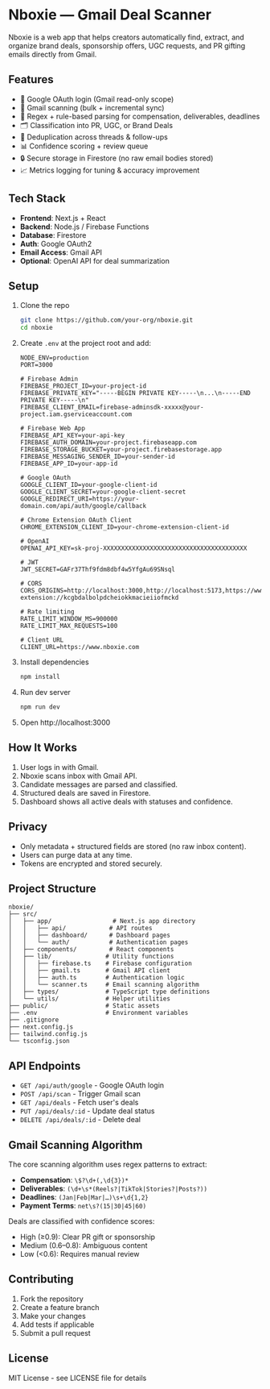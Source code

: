 # Nboxie — Gmail Deal Scanner

Nboxie is a web app that helps creators automatically find, extract, and organize brand deals, sponsorship offers, UGC requests, and PR gifting emails directly from Gmail.

## Features
- 🔑 Google OAuth login (Gmail read-only scope)
- 📩 Gmail scanning (bulk + incremental sync)
- 🧠 Regex + rule-based parsing for compensation, deliverables, deadlines
- 🗂️ Classification into PR, UGC, or Brand Deals
- 🔁 Deduplication across threads & follow-ups
- 📊 Confidence scoring + review queue
- 🔒 Secure storage in Firestore (no raw email bodies stored)
- 📈 Metrics logging for tuning & accuracy improvement

## Tech Stack
- **Frontend**: Next.js + React
- **Backend**: Node.js / Firebase Functions
- **Database**: Firestore
- **Auth**: Google OAuth2
- **Email Access**: Gmail API
- **Optional**: OpenAI API for deal summarization

## Setup

1. Clone the repo
   ```bash
   git clone https://github.com/your-org/nboxie.git
   cd nboxie
   ```

2. Create `.env` at the project root and add:
   ```env
   NODE_ENV=production
   PORT=3000

   # Firebase Admin
   FIREBASE_PROJECT_ID=your-project-id
   FIREBASE_PRIVATE_KEY="-----BEGIN PRIVATE KEY-----\n...\n-----END PRIVATE KEY-----\n"
   FIREBASE_CLIENT_EMAIL=firebase-adminsdk-xxxxx@your-project.iam.gserviceaccount.com

   # Firebase Web App
   FIREBASE_API_KEY=your-api-key
   FIREBASE_AUTH_DOMAIN=your-project.firebaseapp.com
   FIREBASE_STORAGE_BUCKET=your-project.firebasestorage.app
   FIREBASE_MESSAGING_SENDER_ID=your-sender-id
   FIREBASE_APP_ID=your-app-id

   # Google OAuth
   GOOGLE_CLIENT_ID=your-google-client-id
   GOOGLE_CLIENT_SECRET=your-google-client-secret
   GOOGLE_REDIRECT_URI=https://your-domain.com/api/auth/google/callback

   # Chrome Extension OAuth Client
   CHROME_EXTENSION_CLIENT_ID=your-chrome-extension-client-id

   # OpenAI
   OPENAI_API_KEY=sk-proj-XXXXXXXXXXXXXXXXXXXXXXXXXXXXXXXXXXXXXXXX

   # JWT
   JWT_SECRET=GAFr37Thf9fdm8dbf4w5YfgAu69SNsql

   # CORS
   CORS_ORIGINS=http://localhost:3000,http://localhost:5173,https://www.nboxie.com,chrome-extension://kcgbdalbolpdcheiokkmacieiiofmckd

   # Rate limiting
   RATE_LIMIT_WINDOW_MS=900000
   RATE_LIMIT_MAX_REQUESTS=100

   # Client URL
   CLIENT_URL=https://www.nboxie.com
   ```

3. Install dependencies
   ```bash
   npm install
   ```

4. Run dev server
   ```bash
   npm run dev
   ```

5. Open http://localhost:3000

## How It Works

1. User logs in with Gmail.
2. Nboxie scans inbox with Gmail API.
3. Candidate messages are parsed and classified.
4. Structured deals are saved in Firestore.
5. Dashboard shows all active deals with statuses and confidence.

## Privacy

- Only metadata + structured fields are stored (no raw inbox content).
- Users can purge data at any time.
- Tokens are encrypted and stored securely.

## Project Structure

```
nboxie/
├── src/
│   ├── app/                 # Next.js app directory
│   │   ├── api/            # API routes
│   │   ├── dashboard/      # Dashboard pages
│   │   └── auth/           # Authentication pages
│   ├── components/         # React components
│   ├── lib/               # Utility functions
│   │   ├── firebase.ts    # Firebase configuration
│   │   ├── gmail.ts       # Gmail API client
│   │   ├── auth.ts        # Authentication logic
│   │   └── scanner.ts     # Email scanning algorithm
│   ├── types/             # TypeScript type definitions
│   └── utils/             # Helper utilities
├── public/                # Static assets
├── .env                   # Environment variables
├── .gitignore
├── next.config.js
├── tailwind.config.js
└── tsconfig.json
```

## API Endpoints

- `GET /api/auth/google` - Google OAuth login
- `POST /api/scan` - Trigger Gmail scan
- `GET /api/deals` - Fetch user's deals
- `PUT /api/deals/:id` - Update deal status
- `DELETE /api/deals/:id` - Delete deal

## Gmail Scanning Algorithm

The core scanning algorithm uses regex patterns to extract:

- **Compensation**: `\$?\d+(,\d{3})*`
- **Deliverables**: `(\d+\s*(Reels?|TikTok|Stories?|Posts?))`
- **Deadlines**: `(Jan|Feb|Mar|…)\s+\d{1,2}`
- **Payment Terms**: `net\s?(15|30|45|60)`

Deals are classified with confidence scores:
- High (≥0.9): Clear PR gift or sponsorship
- Medium (0.6–0.8): Ambiguous content
- Low (<0.6): Requires manual review

## Contributing

1. Fork the repository
2. Create a feature branch
3. Make your changes
4. Add tests if applicable
5. Submit a pull request

## License

MIT License - see LICENSE file for details

